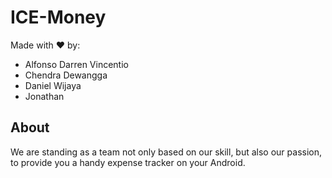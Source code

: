 # ICE-Money

Made with ❤️ by:
- Alfonso Darren Vincentio
- Chendra Dewangga
- Daniel Wijaya
- Jonathan

## About

We are standing as a team not only based on our skill, but also
our passion, to provide you a handy expense tracker on your Android.
